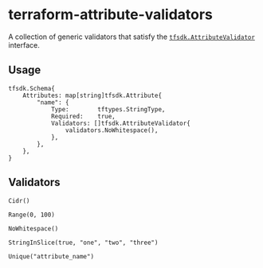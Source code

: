 # terraform-attribute-validators

A collection of generic validators that satisfy the [`tfsdk.AttributeValidator`](https://pkg.go.dev/github.com/hashicorp/terraform-plugin-framework/tfsdk#AttributeValidator) interface.

## Usage
```
tfsdk.Schema{
    Attributes: map[string]tfsdk.Attribute{
        "name": {
            Type:        tftypes.StringType,
            Required:    true,
            Validators: []tfsdk.AttributeValidator{
                validators.NoWhitespace(),
            },
        },
    },
}
```

## Validators

```
Cidr()
```
```
Range(0, 100)
```
```
NoWhitespace()
```
```
StringInSlice(true, "one", "two", "three")
```
```
Unique("attribute_name")
```